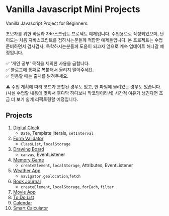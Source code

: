 # Vanilla Javascript Mini Projects

Vanilla Javascript Project for Beginners.  

초보자를 위한 바닐라 자바스크립트 프로젝트 예제입니다. 수업용으로 작성되었으며, 난이도는 처음 자바스크립트를 접하시는분들께 적합한 예제들입니다. 본 프로젝트는 수업 준비하면서 겸사겸사, 독학하시는분들께 도움이 되고자 앞으로 계속 업데이트 해나갈 예정입니다.

✅  '개인 공부' 목적을 제외한 사용을 금합니다.  
✅  블로그에 통째로 복붙해서 올리지 말아주세요.  
✅  인용할 때는 출처를 밝혀주세요.  

⚠️ 수업 계획에 따라 코드가 분할된 경우도 있고, 한 파일에 몰려있는 경우도 있습니다. (사실 수업할 내용에 맞춰서 후다닥 하다보니 막코딩이라서) 시간적 여유가 생긴다면 조금 더 보기 쉽게 리팩토링할 예정입니다.

## Projects

1. [Digital Clock](https://github.com/coach-oox/digital-clock)
    - `Date`, Template literals, `setInterval`
2. [Form Validator](https://github.com/coach-oox/form-validation)
    - `ClassList`, `localStorage`
3. [Drawing Board](https://github.com/coach-oox/simple-drawing-board)
    - `canvas`, EventListener
4. [Memory Game](https://github.com/coach-oox/memory-game)
    - `createElement`, `localStorage`, Attributes, EventListener
5. [Weather App](https://github.com/coach-oox/weather-app)
    -  `navigator.geolocation`,`fetch`
6. [Book Journal](https://github.com/coach-oox/book-journal-app)
    - `createElement`, `localStorage`, `forEach`, `filter`
8. [Movie App]()
9. [To Do List]()
10. [Calendar]()
11. [Smart Calculator]()

